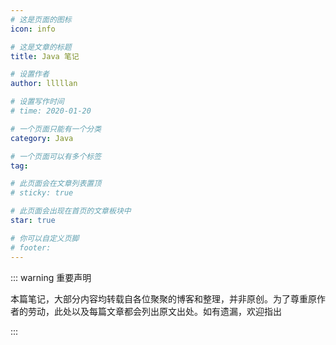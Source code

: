 ```yaml
---
# 这是页面的图标
icon: info

# 这是文章的标题
title: Java 笔记

# 设置作者
author: lllllan

# 设置写作时间
# time: 2020-01-20

# 一个页面只能有一个分类
category: Java

# 一个页面可以有多个标签
tag:

# 此页面会在文章列表置顶
# sticky: true

# 此页面会出现在首页的文章板块中
star: true

# 你可以自定义页脚
# footer: 
---
```


::: warning 重要声明

本篇笔记，大部分内容均转载自各位聚聚的博客和整理，并非原创。为了尊重原作者的劳动，此处以及每篇文章都会列出原文出处。如有遗漏，欢迎指出

:::


